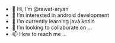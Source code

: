 - 👋 Hi, I’m @rawat-aryan
- 👀 I’m interested in android development
- 🌱 I’m currently learning java kotlin
- 💞️ I’m looking to collaborate on ...
- 📫 How to reach me ...

<!---
Sukunadvelops/Sukunadvelops is a ✨ special ✨ repository because its `README.md` (this file) appears on your GitHub profile.
You can click the Preview link to take a look at your changes.
--->
